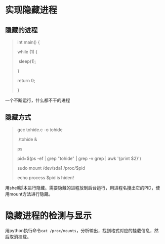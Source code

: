# 实现隐藏进程

## 隐藏的进程

> int main() {
>
>   while (1) {
>
> ​    sleep(1);
>
>   }
>
>   return 0;
>
> }

一个不断运行，什么都不干的进程

## 隐藏方式

> gcc tohide.c -o tohide
>
> ./tohide &
>
> ps
>
> pid=$(ps -ef | grep "tohide" | grep -v grep | awk '{print $2}')
>
> sudo mount /dev/sda1 /proc/$pid
>
> echo process $pid is hiden!

用shell脚本进行隐藏。需要隐藏的进程放到后台运行，用进程名搜出它的PID，使用mount方法进行隐藏。

# 隐藏进程的检测与显示

用python执行命令```cat /proc/mounts```，分析输出，找到格式对应的挂载信息，然后取消挂载。